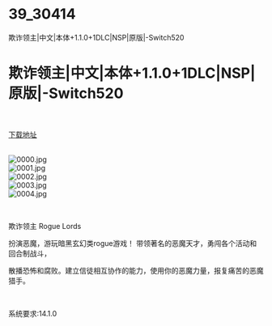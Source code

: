 # 39_30414
欺诈领主|中文|本体+1.1.0+1DLC|NSP|原版|-Switch520
# 欺诈领主|中文|本体+1.1.0+1DLC|NSP|原版|-Switch520
 <br/></br>
[下载地址](https://www.switch520.cc/article/30414 "下载地址")
<br/></br>

<p><img title="0000.jpg" src="https://www.switch520.cc/muke_img/2022_04_29_274acaa6ad2ca.jpg" alt="0000.jpg"><br>
<img title="0001.jpg" src="https://www.switch520.cc/muke_img/2022_04_29_e1696ca4c1473.jpg" alt="0001.jpg"><br>
<img title="0002.jpg" src="https://www.switch520.cc/muke_img/2022_04_29_070c9bd06c28e.jpg" alt="0002.jpg"><br>
<img title="0003.jpg" src="https://www.switch520.cc/muke_img/2022_04_29_48618100988ee.jpg" alt="0003.jpg"><br>
<img title="0004.jpg" src="https://www.switch520.cc/muke_img/2022_04_29_31a6ea6803bda.jpg" alt="0004.jpg"></p>
<p>&nbsp;</p>
<p>欺诈领主 Rogue Lords</p>
<p>扮演恶魔，游玩暗黑玄幻类rogue游戏！ 带领著名的恶魔天才，勇闯各个活动和回合制战斗，</p>
<p>散播恐怖和腐败。建立信徒相互协作的能力，使用你的恶魔力量，报复痛苦的恶魔猎手。</p>
<p>&nbsp;</p>
<p>系统要求:14.1.0</p>



